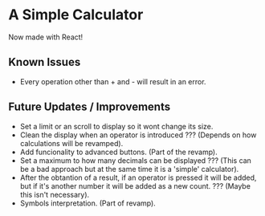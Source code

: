 # A Simple Calculator

Now made with React!

## Known Issues

- Every operation other than + and - will result in an error.

## Future Updates / Improvements

- Set a limit or an scroll to display so it wont change its size.
- Clean the display when an operator is introduced ??? (Depends on how calculations will be revamped).
- Add funcionality to advanced buttons. (Part of the revamp).
- Set a maximum to how many decimals can be displayed ??? (This can be a bad approach but at the same time it is a 'simple' calculator).
- After the obtantion of a result, if an operator is pressed it will be added, but if it's another number it will be added as a new count. ??? (Maybe this isn't necessary).
- Symbols interpretation. (Part of revamp).
